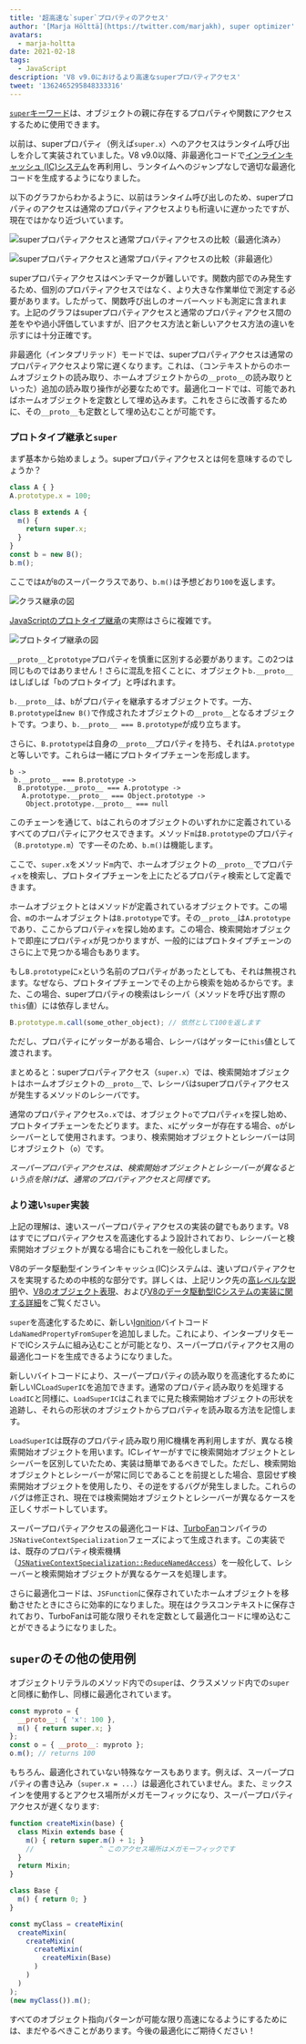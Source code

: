 ```yaml
---
title: '超高速な`super`プロパティのアクセス'
author: '[Marja Hölttä](https://twitter.com/marjakh), super optimizer'
avatars:
  - marja-holtta
date: 2021-02-18
tags:
  - JavaScript
description: 'V8 v9.0におけるより高速なsuperプロパティアクセス'
tweet: '1362465295848333316'
---
```


[`super`キーワード](https://developer.mozilla.org/en-US/docs/Web/JavaScript/Reference/Operators/super)は、オブジェクトの親に存在するプロパティや関数にアクセスするために使用できます。

以前は、superプロパティ（例えば`super.x`）へのアクセスはランタイム呼び出しを介して実装されていました。V8 v9.0以降、非最適化コードで[インラインキャッシュ (IC)システム](https://mathiasbynens.be/notes/shapes-ics)を再利用し、ランタイムへのジャンプなしで適切な最適化コードを生成するようになりました。

<!--truncate-->
以下のグラフからわかるように、以前はランタイム呼び出しのため、superプロパティのアクセスは通常のプロパティアクセスよりも桁違いに遅かったですが、現在ではかなり近づいています。

![superプロパティアクセスと通常プロパティアクセスの比較（最適化済み）](/_img/fast-super/super-opt.svg)

![superプロパティアクセスと通常プロパティアクセスの比較（非最適化）](/_img/fast-super/super-no-opt.svg)

superプロパティアクセスはベンチマークが難しいです。関数内部でのみ発生するため、個別のプロパティアクセスではなく、より大きな作業単位で測定する必要があります。したがって、関数呼び出しのオーバーヘッドも測定に含まれます。上記のグラフはsuperプロパティアクセスと通常のプロパティアクセス間の差をやや過小評価していますが、旧アクセス方法と新しいアクセス方法の違いを示すには十分正確です。

非最適化（インタプリテッド）モードでは、superプロパティアクセスは通常のプロパティアクセスより常に遅くなります。これは、（コンテキストからのホームオブジェクトの読み取り、ホームオブジェクトからの`__proto__`の読み取りといった）追加の読み取り操作が必要なためです。最適化コードでは、可能であればホームオブジェクトを定数として埋め込みます。これをさらに改善するために、その`__proto__`も定数として埋め込むことが可能です。

### プロトタイプ継承と`super`

まず基本から始めましょう。superプロパティアクセスとは何を意味するのでしょうか？

```javascript
class A { }
A.prototype.x = 100;

class B extends A {
  m() {
    return super.x;
  }
}
const b = new B();
b.m();
```

ここでは`A`が`B`のスーパークラスであり、`b.m()`は予想どおり`100`を返します。

![クラス継承の図](/_img/fast-super/inheritance-1.svg)

[JavaScriptのプロトタイプ継承](https://developer.mozilla.org/en-US/docs/Web/JavaScript/Inheritance_and_the_prototype_chain)の実際はさらに複雑です。

![プロトタイプ継承の図](/_img/fast-super/inheritance-2.svg)

`__proto__`と`prototype`プロパティを慎重に区別する必要があります。この2つは同じものではありません！さらに混乱を招くことに、オブジェクト`b.__proto__`はしばしば「`b`のプロトタイプ」と呼ばれます。

`b.__proto__`は、`b`がプロパティを継承するオブジェクトです。一方、`B.prototype`は`new B()`で作成されたオブジェクトの`__proto__`となるオブジェクトです。つまり、`b.__proto__ === B.prototype`が成り立ちます。

さらに、`B.prototype`は自身の`__proto__`プロパティを持ち、それは`A.prototype`と等しいです。これらは一緒にプロトタイプチェーンを形成します。

```
b ->
 b.__proto__ === B.prototype ->
  B.prototype.__proto__ === A.prototype ->
   A.prototype.__proto__ === Object.prototype ->
    Object.prototype.__proto__ === null
```

このチェーンを通じて、`b`はこれらのオブジェクトのいずれかに定義されているすべてのプロパティにアクセスできます。メソッド`m`は`B.prototype`のプロパティ（`B.prototype.m`）です—そのため、`b.m()`は機能します。

ここで、`super.x`をメソッド`m`内で、ホームオブジェクトの`__proto__`でプロパティ`x`を検索し、プロトタイプチェーンを上にたどるプロパティ検索として定義できます。

ホームオブジェクトとはメソッドが定義されているオブジェクトです。この場合、`m`のホームオブジェクトは`B.prototype`です。その`__proto__`は`A.prototype`であり、ここからプロパティ`x`を探し始めます。この場合、検索開始オブジェクトで即座にプロパティ`x`が見つかりますが、一般的にはプロトタイプチェーンのさらに上で見つかる場合もあります。

もし`B.prototype`に`x`という名前のプロパティがあったとしても、それは無視されます。なぜなら、プロトタイプチェーンでその上から検索を始めるからです。また、この場合、superプロパティの検索はレシーバ（メソッドを呼び出す際の`this`値）には依存しません。

```javascript
B.prototype.m.call(some_other_object); // 依然として100を返します
```

ただし、プロパティにゲッターがある場合、レシーバはゲッターに`this`値として渡されます。

まとめると：superプロパティアクセス（`super.x`）では、検索開始オブジェクトはホームオブジェクトの`__proto__`で、レシーバはsuperプロパティアクセスが発生するメソッドのレシーバです。

通常のプロパティアクセス`o.x`では、オブジェクト`o`でプロパティ`x`を探し始め、プロトタイプチェーンをたどります。また、`x`にゲッターが存在する場合、`o`がレシーバーとして使用されます。つまり、検索開始オブジェクトとレシーバーは同じオブジェクト（`o`）です。

*スーパープロパティアクセスは、検索開始オブジェクトとレシーバーが異なるという点を除けば、通常のプロパティアクセスと同様です。*

### より速い`super`実装

上記の理解は、速いスーパープロパティアクセスの実装の鍵でもあります。V8はすでにプロパティアクセスを高速化するよう設計されており、レシーバーと検索開始オブジェクトが異なる場合にもこれを一般化しました。

V8のデータ駆動型インラインキャッシュ(IC)システムは、速いプロパティアクセスを実現するための中核的な部分です。詳しくは、上記リンク先の[高レベルな説明](https://mathiasbynens.be/notes/shapes-ics)や、[V8のオブジェクト表現](https://v8.dev/blog/fast-properties)、および[V8のデータ駆動型ICシステムの実装に関する詳細](https://docs.google.com/document/d/1mEhMn7dbaJv68lTAvzJRCQpImQoO6NZa61qRimVeA-k/edit?usp=sharing)をご覧ください。

`super`を高速化するために、新しい[Ignition](https://v8.dev/docs/ignition)バイトコード`LdaNamedPropertyFromSuper`を追加しました。これにより、インタープリタモードでICシステムに組み込むことが可能となり、スーパープロパティアクセス用の最適化コードを生成できるようになりました。

新しいバイトコードにより、スーパープロパティの読み取りを高速化するために新しいIC`LoadSuperIC`を追加できます。通常のプロパティ読み取りを処理する`LoadIC`と同様に、`LoadSuperIC`はこれまでに見た検索開始オブジェクトの形状を追跡し、それらの形状のオブジェクトからプロパティを読み取る方法を記憶します。

`LoadSuperIC`は既存のプロパティ読み取り用IC機構を再利用しますが、異なる検索開始オブジェクトを用います。ICレイヤーがすでに検索開始オブジェクトとレシーバーを区別していたため、実装は簡単であるべきでした。ただし、検索開始オブジェクトとレシーバーが常に同じであることを前提とした場合、意図せず検索開始オブジェクトを使用したり、その逆をするバグが発生しました。これらのバグは修正され、現在では検索開始オブジェクトとレシーバーが異なるケースを正しくサポートしています。

スーパープロパティアクセスの最適化コードは、[TurboFan](https://v8.dev/docs/turbofan)コンパイラの`JSNativeContextSpecialization`フェーズによって生成されます。この実装では、既存のプロパティ検索機構（[`JSNativeContextSpecialization::ReduceNamedAccess`](https://source.chromium.org/chromium/chromium/src/+/master:v8/src/compiler/js-native-context-specialization.cc;l=1130)）を一般化して、レシーバーと検索開始オブジェクトが異なるケースを処理します。

さらに最適化コードは、`JSFunction`に保存されていたホームオブジェクトを移動させたときにさらに効率的になりました。現在はクラスコンテキストに保存されており、TurboFanは可能な限りそれを定数として最適化コードに埋め込むことができるようになりました。

## `super`のその他の使用例

オブジェクトリテラルのメソッド内での`super`は、クラスメソッド内での`super`と同様に動作し、同様に最適化されています。

```javascript
const myproto = {
  __proto__: { 'x': 100 },
  m() { return super.x; }
};
const o = { __proto__: myproto };
o.m(); // returns 100
```

もちろん、最適化されていない特殊なケースもあります。例えば、スーパープロパティの書き込み（`super.x = ...`）は最適化されていません。また、ミックスインを使用するとアクセス場所がメガモーフィックになり、スーパープロパティアクセスが遅くなります:

```javascript
function createMixin(base) {
  class Mixin extends base {
    m() { return super.m() + 1; }
    //                ^ このアクセス場所はメガモーフィックです
  }
  return Mixin;
}

class Base {
  m() { return 0; }
}

const myClass = createMixin(
  createMixin(
    createMixin(
      createMixin(
        createMixin(Base)
      )
    )
  )
);
(new myClass()).m();
```

すべてのオブジェクト指向パターンが可能な限り高速になるようにするためには、まだやるべきことがあります。今後の最適化にご期待ください！
